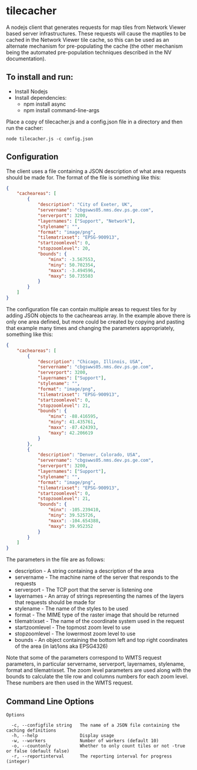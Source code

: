 # tilecacher

A nodejs client that generates requests for map tiles from Network Viewer based server infrastructures. These requests will cause the maptiles to be cached in the Network Viewer tile cache, so this can be used as an alternate mechanism for pre-populating the cache (the other mechanism being the automated pre-population techniques described in the NV documentation).

## To install and run:
* Install Nodejs
* Install dependencies:
  * npm install async
  * npm install command-line-args
  
Place a copy of tilecacher.js and a config.json file in a directory and then run the cacher:

`
node tilecacher.js -c config.json
`

## Configuration

The client uses a file containing a JSON description of what area requests should be made for. The format of the file is something like this:

```json
{
	"cacheareas": [
		{
			"description": "City of Exeter, UK",
			"servername": "cbgswws05.nms.dev.ps.ge.com",
			"serverport": 3200,
			"layernames": ["Support", "Network"],
			"stylename": "",
			"format": "image/png",
			"tilematrixset": "EPSG-900913",
			"startzoomlevel": 0,
			"stopzoomlevel": 20,
			"bounds": {
				"minx": -3.567553,
				"miny": 50.702354,
				"maxx": -3.494596,
				"maxy": 50.735503
			}
		}
	]
}
```

The configuration file can contain multiple areas to request tiles for by adding JSON objects to the cacheareas array. In the example above there is only one area defined, but more could be created by copying and pasting that example many times and changing the parameters appropriately, something like this:

```json
{
	"cacheareas": [
		{
			"description": "Chicago, Illinois, USA",
			"servername": "cbgswws05.nms.dev.ps.ge.com",
			"serverport": 3200,
			"layernames": ["Support"],
			"stylename": "",
			"format": "image/png",
			"tilematrixset": "EPSG-900913",
			"startzoomlevel": 0,
			"stopzoomlevel": 21,
			"bounds": {
				"minx": -88.416595,
				"miny": 41.435761,
				"maxx": -87.424393,
				"maxy": 42.206619
			}
		},
		{
			"description": "Denver, Colorado, USA",
			"servername": "cbgswws05.nms.dev.ps.ge.com",
			"serverport": 3200,
			"layernames": ["Support"],
			"stylename": "",
			"format": "image/png",
			"tilematrixset": "EPSG-900913",
			"startzoomlevel": 0,
			"stopzoomlevel": 21,
			"bounds": {
				"minx": -105.239410,
				"miny": 39.525726,
				"maxx": -104.654388,
				"maxy": 39.952352
			}
		}
	]
}
```

The parameters in the file are as follows:
* description - A string containing a description of the area
* servername - The machine name of the server that responds to the requests
* serverport - The TCP port that the server is listening one
* layernames - An array of strings representing the names of the layers that requests should be made for
* stylename - The name of the styles to be used
* format - The MIME type of the raster image that should be returned
* tilematrixset - The name of the coordinate system used in the request
* startzoomlevel - The topmost zoom level to use
* stopzoomlevel - The lowermost zoom level to use
* bounds - An object containing the bottom left and top right coordinates of the area (in lat/lons aka EPSG4326)

Note that some of the parameters correspond to WMTS request parameters, in particular servername, serverport, layernames, stylename, format and tilematrixset. The zoom level parameters are used along with the bounds to calculate the tile row and columns numbers for each zoom level. These numbers are then used in the WMTS request.

## Command Line Options

```
Options

  -c, --configfile string   The name of a JSON file containing the caching definitions
  -h, --help                Display usage
  -w, --workers             Number of workers (default 10)
  -o, --countonly           Whether to only count tiles or not -true or false (default false)
  -r, --reportinterval      The reporting interval for progress (integer)
 ```
